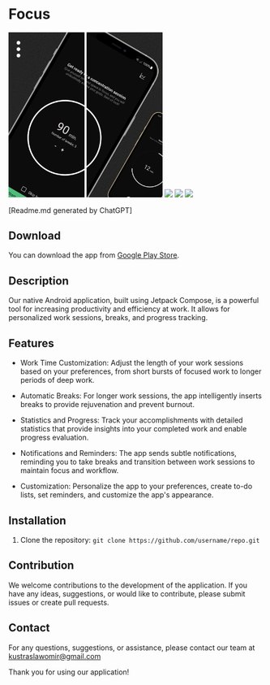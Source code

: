 # Focus
<p float="left">
  <img src="screenshots/Hotpot_0.png" width="150" />
  <img src="screenshots/Hotpot_1.png" width="150" />
  <img src="screenshots/Hotpot_2.png" width="150" /> 
  <img src="screenshots/Hotpot_3.png" width="150" />
  <img src="screenshots/Hotpot_4.png" width="150" />
</p>

[Readme.md generated by ChatGPT]

## Download

You can download the app from [Google Play Store](https://play.google.com/store/apps/details?id=skustra.focus).

## Description
Our native Android application, built using Jetpack Compose, is a powerful tool for increasing productivity and efficiency at work. It allows for personalized work sessions, breaks, and progress tracking.

## Features

- Work Time Customization: Adjust the length of your work sessions based on your preferences, from short bursts of focused work to longer periods of deep work.

- Automatic Breaks: For longer work sessions, the app intelligently inserts breaks to provide rejuvenation and prevent burnout.

- Statistics and Progress: Track your accomplishments with detailed statistics that provide insights into your completed work and enable progress evaluation.

- Notifications and Reminders: The app sends subtle notifications, reminding you to take breaks and transition between work sessions to maintain focus and workflow.

- Customization: Personalize the app to your preferences, create to-do lists, set reminders, and customize the app's appearance.

## Installation

1. Clone the repository: `git clone https://github.com/username/repo.git`

## Contribution

We welcome contributions to the development of the application. If you have any ideas, suggestions, or would like to contribute, please submit issues or create pull requests.

## Contact

For any questions, suggestions, or assistance, please contact our team at kustraslawomir@gmail.com

Thank you for using our application!

